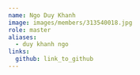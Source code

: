 ```yaml
---
name: Ngo Duy Khanh 
image: images/members/313540018.jpg 
role: master
aliases:
  - duy khanh ngo
links:
  github: link_to_github 
---
```

